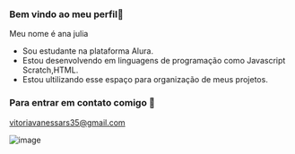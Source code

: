 ### Bem vindo ao meu perfil💙

Meu nome é ana julia 

- Sou estudante na plataforma Alura.
- Estou desenvolvendo em linguagens de programação como Javascript Scratch,HTML.
- Estou ultilizando esse espaço para organização de meus projetos.

### Para entrar em contato comigo 💌

vitoriavanessars35@gmail.com


![image](https://github.com/user-attachments/assets/b59e544a-9543-43dd-8852-4f87ebc22cfe)
